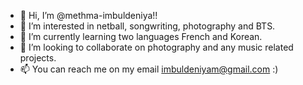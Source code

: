 - 👋 Hi, I’m @methma-imbuldeniya!!
- 👀 I’m interested in netball, songwriting, photography and BTS.
- 🌱 I’m currently learning two languages French and Korean.
- 💞️ I’m looking to collaborate on photography and any music related projects. 
- 📫 You can reach me on my email imbuldeniyam@gmail.com :)

<!---
methma-imbuldeniya/methma-imbuldeniya is a ✨ special ✨ repository because its `README.md` (this file) appears on your GitHub profile.
You can click the Preview link to take a look at your changes.
--->
